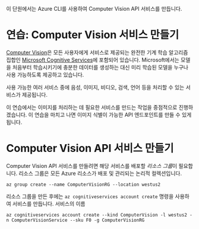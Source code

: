 이 단원에서는 Azure CLI를 사용하여 Computer Vision API 서비스를 만듭니다.

# <a name="exercise-create-a-computer-vision-service"></a>연습: Computer Vision 서비스 만들기

[Computer Vision](/azure/cognitive-services/computer-vision/home)은 모든 사용자에게 서비스로 제공되는 완전한 기계 학습 알고리즘 집합인 [Microsoft Cognitive Services](/azure/cognitive-services/welcome)에 포함되어 있습니다. Microsoft에서는 모델을 처음부터 학습시키기에 충분한 데이터를 생성하는 대신 미리 학습된 모델을 누구나 사용 가능하도록 제공하고 있습니다.

사용 가능한 여러 서비스 중에 음성, 이미지, 비디오, 검색, 언어 등을 처리할 수 있는 서비스가 제공됩니다.

이 연습에서는 이미지를 처리하는 데 필요한 서비스를 만드는 작업을 중점적으로 진행하겠습니다. 이 연습을 마치고 나면 이미지 식별이 가능한 API 엔드포인트를 만들 수 있게 됩니다.

# <a name="create-a-computer-vision-api-service"></a>Computer Vision API 서비스 만들기

Computer Vision API 서비스를 만들려면 해당 서비스를 배포할 *리소스 그룹*이 필요합니다. 리소스 그룹은 모든 Azure 리소스가 배포 및 관리되는 논리적 컬렉션입니다.

```azurecli
az group create --name ComputerVisionRG --location westus2
```

리소스 그룹을 만든 후에는 `az cognitiveservices account create` 명령을 사용하여 서비스를 만듭니다. 서비스의 이름 

```azurecli
az cognitiveservices account create --kind ComputerVision -l westus2 -n ComputerVisionService --sku F0 -g ComputerVisionRG
```
